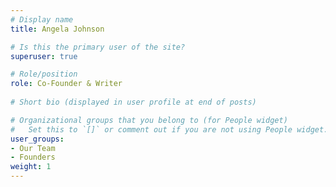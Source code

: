 ```yaml
---
# Display name
title: Angela Johnson

# Is this the primary user of the site?
superuser: true

# Role/position
role: Co-Founder & Writer
 
# Short bio (displayed in user profile at end of posts)

# Organizational groups that you belong to (for People widget)
#   Set this to `[]` or comment out if you are not using People widget.
user_groups:
- Our Team
- Founders
weight: 1 
---
```





